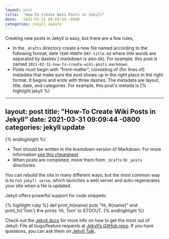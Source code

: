 ```yaml
---
layout: post
title:  "How-To Create Wiki Posts in Jekyll"
date:   2021-03-31 09:09:44 -0800
categories: jekyll update
---
```

Creating new posts in Jekyll is easy, but there are a few rules,
* In the `_drafts` directory create a new file named according to the following
format; date `YEAR-MONTH-DAY-title.md` where title words are separated by dashes
 (.markdown is also ok).
For example, this post is named `2021-03-31-how-to-create-wiki-posts.markdown`
* Posts must begin with "front-matter", consisting of (for lines of) metadata
that make sure the post shows up in the right place in the right format.
It begins and ends with three dashes. The metadata are layout, title, date, and
categories.  For example, this post's metada is
{% highlight jekyll %}
---
layout: post
title:  "How-To Create Wiki Posts in Jekyll"
date:   2021-03-31 09:09:44 -0800
categories: jekyll update
---
{% endhighlight %}
* Text should be written in the kramdown version of Markdown.  For more information [see this cheatsheet](https://kramdown.gettalong.org/quickref.html)
* When posts are completed, move them from `_drafts` to `_posts` directories.

You can rebuild the site in many different ways, but the most common way is to run `jekyll serve`, which launches a web server and auto-regenerates your site when a file is updated.


Jekyll offers powerful support for code snippets:

{% highlight ruby %}
def print_hi(name)
  puts "Hi, #{name}"
end
print_hi('Tom')
#=> prints 'Hi, Tom' to STDOUT.
{% endhighlight %}

Check out the [Jekyll docs][jekyll-docs] for more info on how to get the most out of Jekyll. File all bugs/feature requests at [Jekyll’s GitHub repo][jekyll-gh]. If you have questions, you can ask them on [Jekyll Talk][jekyll-talk].

[jekyll-docs]: https://jekyllrb.com/docs/home
[jekyll-gh]:   https://github.com/jekyll/jekyll
[jekyll-talk]: https://talk.jekyllrb.com/
